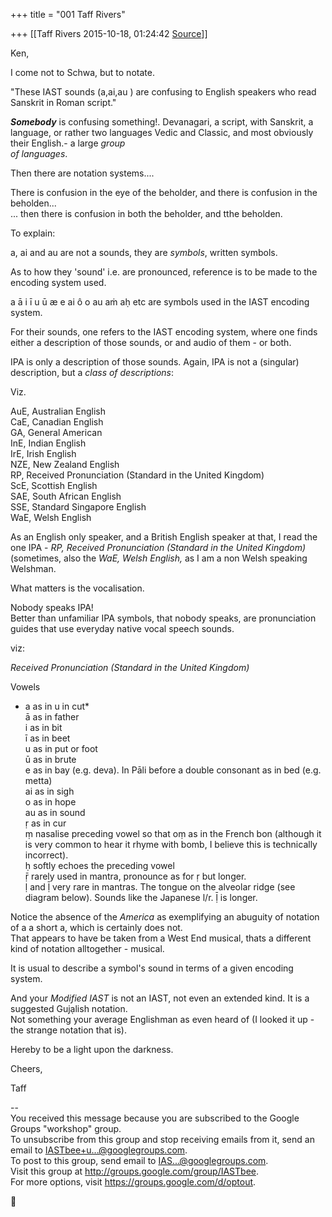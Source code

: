 +++
title = "001 Taff Rivers"

+++
[[Taff Rivers	2015-10-18, 01:24:42 [Source](https://groups.google.com/g/samskrita/c/KberD1XMHVQ)]]



Ken,  
  
I come not to Schwa, but to notate.  
  

  
"These IAST sounds (a,ai,au ) are confusing to English speakers who read Sanskrit in Roman script."  
  
  

***Somebody*** is confusing something!. Devanagari, a script, with Sanskrit, a language, or rather two languages Vedic and Classic, and most obviously their English.- a large *group  
of languages*.  
  
Then there are notation systems....  
  
  
There is confusion in the eye of the beholder, and there is confusion in the beholden...  
... then there is confusion in both the beholder, and tthe beholden.  
  
To explain:  
  
a, ai and au are not a sounds, they are *symbols*, written symbols.  
  
As to how they 'sound' i.e. are pronounced, reference is to be made to the encoding system used.  
  
a ā i ī u ū æ e ai ô o au aṁ aḥ etc are symbols used in the IAST encoding system.  
  
For their sounds, one refers to the IAST encoding system, where one finds either a description of those sounds, or and audio of them - or both.  
  
IPA is only a description of those sounds. Again, IPA is not a (singular) description, but a *class of descriptions*:  
  
Viz.  
  
 AuE, Australian English  
 CaE, Canadian English  
 GA, General American  
 InE, Indian English  
 IrE, Irish English  
 NZE, New Zealand English  
 RP, Received Pronunciation (Standard in the United Kingdom)  
 ScE, Scottish English  
 SAE, South African English  
 SSE, Standard Singapore English  
 WaE, Welsh English  
  
As an English only speaker, and a British English speaker at that, I read the one IPA - *RP, Received Pronunciation (Standard in the United Kingdom)*  
(sometimes, also the *WaE, Welsh English,* as I am a non Welsh speaking Welshman.  
  
What matters is the vocalisation.  
  
Nobody speaks IPA!  
Better than unfamiliar IPA symbols, that nobody speaks, are pronunciation guides that use everyday native vocal speech sounds.  
  
viz:  
  
 *Received Pronunciation (Standard in the United Kingdom)*  
  
Vowels  
* a as in u in cut*  
 ā as in father  
 i as in bit  
 ī as in beet  
 u as in put or foot  
 ū as in brute  
 e as in bay (e.g. deva). In Pāli before a double consonant as in bed (e.g. metta)  
 ai as in sigh  
 o as in hope  
 au as in sound  
 ṛ as in cur  
 ṃ nasalise preceding vowel so that oṃ as in the French bon (although it is very common to hear it rhyme with bomb, I believe this is technically incorrect).  
 ḥ softly echoes the preceding vowel  
 ṝ rarely used in mantra, pronounce as for ṛ but longer.  
 ḷ and ḹ very rare in mantras. The tongue on the alveolar ridge (see diagram below). Sounds like the Japanese l/r. ḹ is longer.  
  
Notice the absence of the *America* as exemplifying an abuguity of notation of a a short a, which is certainly does not.  
That appears to have be taken from a West End musical, thats a different kind of notation alltogether - musical.  
  
It is usual to describe a symbol's sound in terms of a given encoding system.  
  
And your *Modified IAST* is not an IAST, not even an extended kind. It is a suggested Gujạlish notation.  
Not something your average Englishman as even heard of (I looked it up - the strange notation that is).  
  
Hereby to be a light upon the darkness.  
  
 Cheers,  
  
Taff  
  

--  
You received this message because you are subscribed to the Google Groups "workshop" group.  
To unsubscribe from this group and stop receiving emails from it, send an email to [IASTbee+u...@googlegroups.com]().  
To post to this group, send email to [IAS...@googlegroups.com]().  
Visit this group at <http://groups.google.com/group/IASTbee>.  
For more options, visit <https://groups.google.com/d/optout>.



